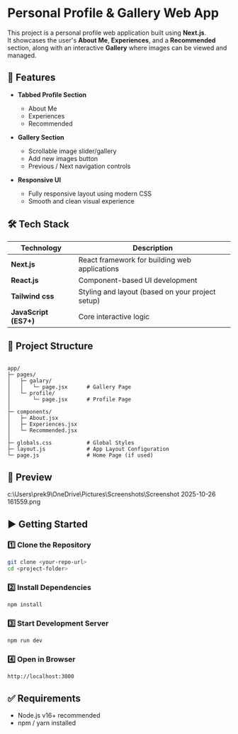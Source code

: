 # Personal Profile & Gallery Web App

This project is a personal profile web application built using **Next.js**.  
It showcases the user's **About Me**, **Experiences**, and a **Recommended** section, along with an interactive **Gallery** where images can be viewed and managed.

## 🚀 Features

- **Tabbed Profile Section**
  - About Me
  - Experiences
  - Recommended

- **Gallery Section**
  - Scrollable image slider/gallery
  - Add new images button
  - Previous / Next navigation controls

- **Responsive UI**
  - Fully responsive layout using modern CSS
  - Smooth and clean visual experience

## 🛠️ Tech Stack

| Technology | Description |
|----------|-------------|
| **Next.js** | React framework for building web applications |
| **React.js** | Component-based UI development |
| **Tailwind css** | Styling and layout (based on your project setup) |
| **JavaScript (ES7+)** | Core interactive logic |

## 📂 Project Structure

```

app/
├─ pages/
│   ├─ galary/
│   │   └─ page.jsx      # Gallery Page
│   └─ profile/
│       └─ page.jsx      # Profile Page
│
├─ components/
│   ├─ About.jsx
│   ├─ Experiences.jsx
│   └─ Recommended.jsx
│
├─ globals.css           # Global Styles
├─ layout.js             # App Layout Configuration
└─ page.js               # Home Page (if used)

````

## 📸 Preview

c:\Users\prek9\OneDrive\Pictures\Screenshots\Screenshot 2025-10-26 161559.png

## ▶️ Getting Started

### 1️⃣ Clone the Repository
```bash
git clone <your-repo-url>
cd <project-folder>
````

### 2️⃣ Install Dependencies

```bash
npm install
```

### 3️⃣ Start Development Server

```bash
npm run dev
```

### 4️⃣ Open in Browser

```
http://localhost:3000
```

## ✅ Requirements

* Node.js v16+ recommended
* npm / yarn installed

